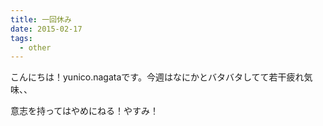 ```yaml
---
title: 一回休み
date: 2015-02-17
tags:
  - other
---
```


こんにちは！yunico.nagataです。今週はなにかとバタバタしてて若干疲れ気味、、

意志を持ってはやめにねる！やすみ！
